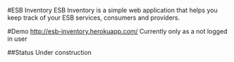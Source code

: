 #ESB Inventory
ESB Inventory is a simple web application that helps you keep track of your ESB services, consumers and providers. 

#Demo
http://esb-inventory.herokuapp.com/
Currently only as a not logged in user 

##Status
Under construction 

